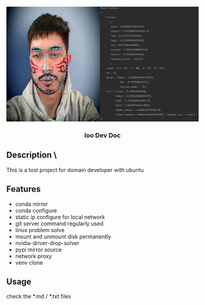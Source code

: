 <!-- PROJECT LOGO -->
<br />
<div align="center">
  <a href="https://github.com/luoolu/doc_tec">
    <img src="facialAna.png" alt="Logo" width=600" height=300">
  </a>

<h3 align="center">loo Dev Doc</h3>
</div>

<!-- TABLE OF CONTENTS -->

## Description \
This is a tool project for domain developer with ubuntu

## Features

- conda mirror
- conda configure
- static ip configure for local network
- git server command regularly used
- linux problem solve
- mount and unmount disk permanently
- nvidia-driver-drop-solver
- pypi mirror source
- network proxy
- venv clone


## Usage

check the *.md / *.txt files
